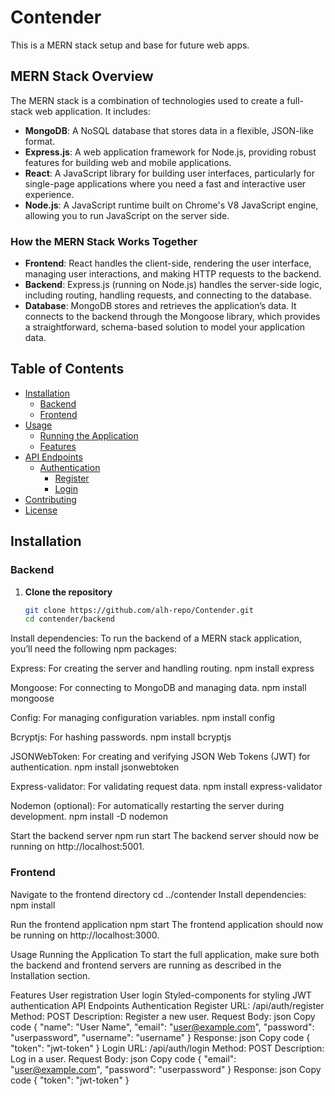 # Contender

This is a MERN stack setup and base for future web apps.

## MERN Stack Overview

The MERN stack is a combination of technologies used to create a full-stack web application. It includes:

- **MongoDB**: A NoSQL database that stores data in a flexible, JSON-like format.
- **Express.js**: A web application framework for Node.js, providing robust features for building web and mobile applications.
- **React**: A JavaScript library for building user interfaces, particularly for single-page applications where you need a fast and interactive user experience.
- **Node.js**: A JavaScript runtime built on Chrome's V8 JavaScript engine, allowing you to run JavaScript on the server side.

### How the MERN Stack Works Together

- **Frontend**: React handles the client-side, rendering the user interface, managing user interactions, and making HTTP requests to the backend.
- **Backend**: Express.js (running on Node.js) handles the server-side logic, including routing, handling requests, and connecting to the database.
- **Database**: MongoDB stores and retrieves the application’s data. It connects to the backend through the Mongoose library, which provides a straightforward, schema-based solution to model your application data.

## Table of Contents

- [Installation](#installation)
  - [Backend](#backend)
  - [Frontend](#frontend)
- [Usage](#usage)
  - [Running the Application](#running-the-application)
  - [Features](#features)
- [API Endpoints](#api-endpoints)
  - [Authentication](#authentication)
    - [Register](#register)
    - [Login](#login)
- [Contributing](#contributing)
- [License](#license)

## Installation

### Backend

1. **Clone the repository**

   ```bash
   git clone https://github.com/alh-repo/Contender.git
   cd contender/backend

Install dependencies:
To run the backend of a MERN stack application, you’ll need the following npm packages:

Express: For creating the server and handling routing.
npm install express

Mongoose: For connecting to MongoDB and managing data.
npm install mongoose

Config: For managing configuration variables.
npm install config

Bcryptjs: For hashing passwords.
npm install bcryptjs

JSONWebToken: For creating and verifying JSON Web Tokens (JWT) for authentication.
npm install jsonwebtoken

Express-validator: For validating request data.
npm install express-validator

Nodemon (optional): For automatically restarting the server during development.
npm install -D nodemon

Start the backend server
npm run start
The backend server should now be running on http://localhost:5001.

### Frontend
Navigate to the frontend directory
cd ../contender
Install dependencies:
npm install

Run the frontend application
npm start
The frontend application should now be running on http://localhost:3000.

Usage
Running the Application
To start the full application, make sure both the backend and frontend servers are running as described in the Installation section.

Features
User registration
User login
Styled-components for styling
JWT authentication
API Endpoints
Authentication
Register
URL: /api/auth/register
Method: POST
Description: Register a new user.
Request Body:
json
Copy code
{
  "name": "User Name",
  "email": "user@example.com",
  "password": "userpassword",
  "username": "username"
}
Response:
json
Copy code
{
  "token": "jwt-token"
}
Login
URL: /api/auth/login
Method: POST
Description: Log in a user.
Request Body:
json
Copy code
{
  "email": "user@example.com",
  "password": "userpassword"
}
Response:
json
Copy code
{
  "token": "jwt-token"
}
